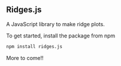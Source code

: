 ## Ridges.js

A JavaScript library to make ridge plots. 

To get started, install the package from npm

```bash
npm install ridges.js
```

More to come!!